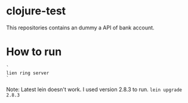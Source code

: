 # clojure-test

This repositories contains an dummy a API of bank account.

# How to run 
    `
    lien ring server
    `

Note: Latest lein doesn't work. I used version 2.8.3 to run.
    `
    lein upgrade 2.8.3
    `